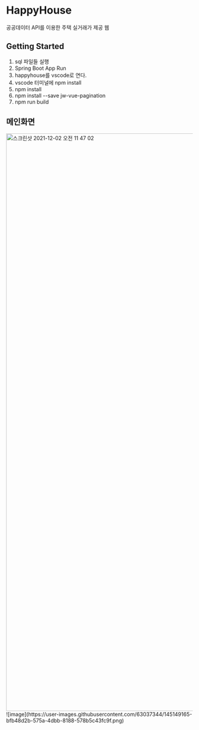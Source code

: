 # HappyHouse
공공데이터 API를 이용한 주택 실거래가 제공 웹

## Getting Started  

1. sql 파일들 실행
2. Spring Boot App Run
3. happyhouse를 vscode로 연다.
4. vscode 터미널에 npm install
5. npm install 
6. npm install --save jw-vue-pagination
7. npm run build

## 메인화면
<img width="1561" alt="스크린샷 2021-12-02 오전 11 47 02" src="https://user-images.githubusercontent.com/63037344/144636501-a16f6a38-9d96-49f7-8a71-7aeb110ef9a3.png">
![image](https://user-images.githubusercontent.com/63037344/145149165-bfb48d2b-575a-4dbb-8188-578b5c43fc9f.png)




